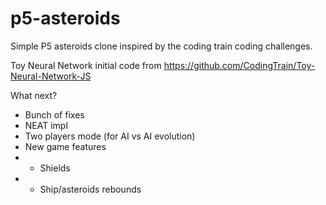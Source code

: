 # p5-asteroids
Simple P5 asteroids clone inspired by the coding train coding challenges.

Toy Neural Network initial code from https://github.com/CodingTrain/Toy-Neural-Network-JS

What next?
- Bunch of fixes
- NEAT impl
- Two players mode (for AI vs AI evolution)
- New game features
- - Shields
- - Ship/asteroids rebounds 